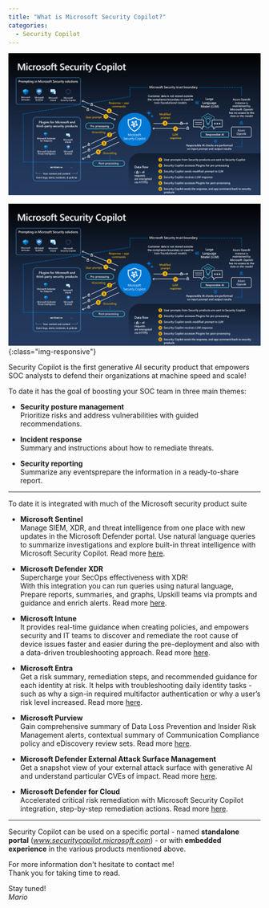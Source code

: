 ```yaml
---
title: "What is Microsoft Security Copilot?" 
categories:
  - Security Copilot
---
```


![Untitled](/assets/images/security-copilot-diagram.png)

![image-title-here](https://github.com/mccybersec/mccybersec.github.io/blob/master/assets/images/security-copilot-diagram.png){:class="img-responsive"}


Security Copilot is the first generative AI security product that empowers SOC analysts to defend their organizations at machine speed and scale!

To date it has the goal of boosting your SOC team in three main themes:

- **Security posture management**<br>
Prioritize risks and address vulnerabilities with guided recommendations.
- **Incident response**<br>
Summary and instructions about how to remediate threats.

- **Security reporting**<br>
Summarize any eventsprepare the information in a ready-to-share report.

---

To date it is integrated with much of the Microsoft security product suite

- **Microsoft Sentinel**<br>
Manage SIEM, XDR, and threat intelligence from one place with new updates in the Microsoft Defender portal. Use natural language queries to summarize investigations and explore built-in threat intelligence with Microsoft Security Copilot. Read more [here](https://www.microsoft.com/en-us/security/business/siem-and-xdr/microsoft-sentinel#x6c2c5882164d4b0490aede1acb633706).

- **Microsoft Defender XDR**<br>
Supercharge your SecOps effectiveness with XDR!<br>
With this integration you can run queries using natural language, Prepare reports, summaries, and graphs, Upskill teams via prompts and guidance and enrich alerts. Read more [here](https://learn.microsoft.com/en-us/microsoft-365/security/defender/security-copilot-in-microsoft-365-defender?view=o365-worldwide).



- **Microsoft Intune**<br>
It provides real-time guidance when creating policies, and empowers security and IT teams to discover and remediate the root cause of device issues faster and easier during the pre-deployment and also with a data-driven troubleshooting approach. Read more [here](https://techcommunity.microsoft.com/t5/microsoft-intune-blog/microsoft-intune-introduces-security-copilot-embedded-experience/ba-p/3982632).

- **Microsoft Entra**<br>
Get a risk summary, remediation steps, and recommended guidance for each identity at risk. It helps with troubleshooting daily identity tasks -  such as why a sign-in required multifactor authentication or why a user’s risk level increased. Read more [here](https://techcommunity.microsoft.com/t5/microsoft-entra-blog/identity-at-microsoft-ignite-securing-access-in-the-era-of-ai/ba-p/2747279).

- **Microsoft Purview**<br>
Gain comprehensive summary of Data Loss Prevention and Insider Risk Management alerts, contextual summary of Communication Compliance policy and eDiscovery review sets. Read more [here](https://techcommunity.microsoft.com/t5/microsoft-security-copilot-blog/supercharge-security-and-compliance-efficiency-with-microsoft/ba-p/3980765).


- **Microsoft Defender External Attack Surface Management**<br>
Get a snapshot view of your external attack surface with generative AI and understand particular CVEs of impact. Read more [here](https://techcommunity.microsoft.com/t5/microsoft-defender-external/optimize-insights-and-efficiency-with-latest-defender-easm/ba-p/3976482).


- **Microsoft Defender for Cloud**<br>
Accelerated critical risk remediation with Microsoft Security Copilot integration, step-by-step remediation actions. Read more [here](https://techcommunity.microsoft.com/t5/microsoft-defender-for-cloud/announcing-new-cnapp-capabilities-in-defender-for-cloud/ba-p/3981941).

---
Security Copilot can be used on a specific portal - named **standalone portal** (*www.securitycopilot.microsoft.com*) - or with **embedded experience** in the various products mentioned above.

For more information don't hesitate to contact me!<br>
Thank you for taking time to read.

Stay tuned!<br>
_Mario_